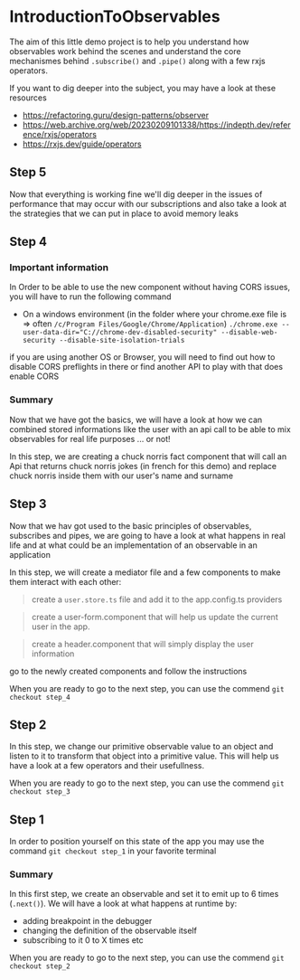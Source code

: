 # IntroductionToObservables

The aim of this little demo project is to help you understand how observables work behind the scenes and understand the core mechanismes behind `.subscribe()` and `.pipe()` along with a few rxjs operators.

If you want to dig deeper into the subject, you may have a look at these resources

- https://refactoring.guru/design-patterns/observer
- https://web.archive.org/web/20230209101338/https://indepth.dev/reference/rxjs/operators
- https://rxjs.dev/guide/operators

## Step 5

Now that everything is working fine we'll dig deeper in the issues of performance that may occur with our subscriptions and also take a look at the strategies that we can put in place to avoid memory leaks

## Step 4

### Important information

In Order to be able to use the new component without having CORS issues, you will have to run the following command

- On a windows environment (in the folder where your chrome.exe file is => often `/c/Program Files/Google/Chrome/Application`)
`./chrome.exe --user-data-dir="C://chrome-dev-disabled-security" --disable-web-security --disable-site-isolation-trials`

if you are using another OS or Browser, you will need to find out how to disable CORS preflights in there or find another API to play with that does enable CORS

### Summary

Now that we have got the basics, we will have a look at how we can combined stored informations like the user with an api call to be able to mix observables for real life purposes ... or not!

In this step, we are creating a chuck norris fact component that will call an Api that returns chuck norris jokes (in french for this demo) and replace chuck norris inside them with our user's name and surname

## Step 3

Now that we hav got used to the basic principles of observables, subscribes and pipes, we are going to have a look at what happens in real life and at what could be an implementation of an observable in an application

In this step, we will create a mediator file and a few components to make them interact with each other:

> create a `user.store.ts` file and add it to the app.config.ts providers

> create a user-form.component that will help us update the current user in the app.

> create a header.component that will simply display the user information

go to the newly created components and follow the instructions

When you are ready to go to the next step, you can use the commend `git checkout step_4`

## Step 2

In this step, we change our primitive observable value to an object and listen to it to transform that object into a primitive value.
This will help us have a look at a few operators and their usefullness.

When you are ready to go to the next step, you can use the commend `git checkout step_3`

## Step 1

In order to position yourself on this state of the app you may use the command `git checkout step_1` in your favorite terminal

### Summary

In this first step, we create an observable and set it to emit up to 6 times (`.next()`).
We will have a look at what happens at runtime by:  

- adding breakpoint in the debugger  
- changing the definition of the observable itself
- subscribing to it 0 to X times etc

When you are ready to go to the next step, you can use the commend `git checkout step_2`
